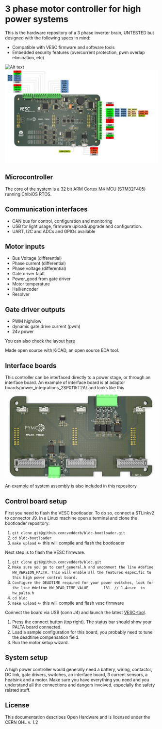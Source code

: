 # 3 phase motor controller for high power systems
This is the hardware repository of a 3 phase inverter brain, UNTESTED but designed with the following specs in mind:

* Compatible with VESC firmware and software tools
* Embedded security features (overcurrent protection, pwm overlap elimination, etc)


![Alt text](http://cdn.rawgit.com/paltatech/VESC-controller/master/doc/images/schematic_toplevel.svg)
![Alt text](doc/images/pinout_drawing.png)

## Microcontroller
The core of the system is a 32 bit ARM Cortex M4 MCU (STM32F405) running ChibiOS RTOS.

## Communication interfaces
* CAN bus for control, configuration and monitoring
* USB for light usage, firmware upload/upgrade and configuration.
* UART, I2C and ADCs and GPIOs available

## Motor inputs
* Bus Voltage (differential)
* Phase current (differential)
* Phase voltage (differential)
* Gate driver fault
* Power_good from gate driver
* Motor temperature
* Hall/encoder
* Resolver

## Gate driver outputs
* PWM high/low
* dynamic gate drive current (pwm)
* 24v power

You can also check the layout [here](https://eyrie.io/board/6f397be723754f039735d8350260c2c0) 

Made open source with KiCAD, an open source EDA tool.

## Interface boards
This controller can be interfaced directly to a power stage, or through an interface board.
An example of interface board is at adaptor boards/power_integrations_2SP0115T2A/ and looks like this

![Alt text](doc/images/interface_board_3D.png)

An example of system assembly is also included in this repository

## Control board setup

First you need to flash the VESC bootloader. To do so, connect a STLinkv2 to connector J9. In a Linux machine open a terminal and clone the bootloader repository:

1. `git clone git@github.com:vedderb/bldc-bootloader.git`
2. `cd bldc-bootloader`
3. `make upload`   <- this will compile and flash the bootloader

Next step is to flash the VESC firmware.

1. `git clone git@github.com:vedderb/bldc.git`
2. `Make sure you go to conf_general.h and uncomment the line #define HW_VERSION_PALTA. This will enable all the features especific to this high power control board.`
3. `Configure the DEADTIME required for your power switches, look for the line #define HW_DEAD_TIME_VALUE		181  // 1.4usec  in hw_palta.h`
4. `cd bldc`
5. `make upload`  <- this will compile and flash vesc firmware

Connect the board via USB (conn J4) and launch the latest [VESC-tool](http://vesc-project.com/vesc_tool).

1. Press the connect button (top right). The status bar should show your PALTA board connected.
2. Load a sample configuration for this board, you probably need to tune the deadtime compensation field.
3. Run the motor setup wizard.


## System setup

A high power controller would generally need a battery, wiring, contactor, DC link, gate drivers, switches, an interface board, 3 current sensors, a heatsink and a motor. Make sure you have everything you need and you understand all the connections and dangers involved, especially the safety related stuff.



## License
This documentation describes Open Hardware and is licensed under the CERN OHL v. 1.2


